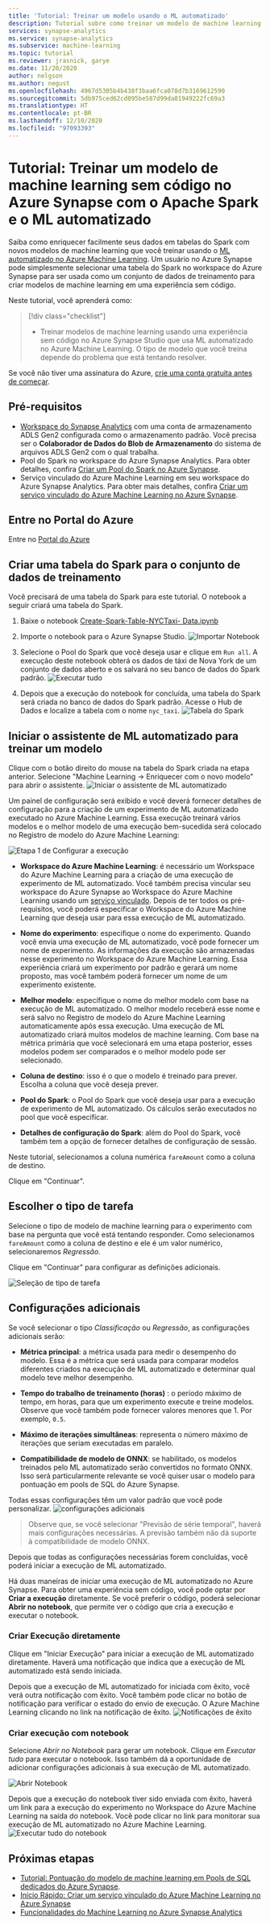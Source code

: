 ```yaml
---
title: 'Tutorial: Treinar um modelo usando o ML automatizado'
description: Tutorial sobre como treinar um modelo de machine learning sem código no Azure Synapse usando o Apache Spark e o ML automatizado.
services: synapse-analytics
ms.service: synapse-analytics
ms.subservice: machine-learning
ms.topic: tutorial
ms.reviewer: jrasnick, garye
ms.date: 11/20/2020
author: nelgson
ms.author: negust
ms.openlocfilehash: 4967d5305b4b438f3baa6fca078d7b3169612590
ms.sourcegitcommit: 5db975ced62cd095be587d99da01949222fc69a3
ms.translationtype: HT
ms.contentlocale: pt-BR
ms.lasthandoff: 12/10/2020
ms.locfileid: "97093393"
---
```

# <a name="tutorial-train-a-machine-learning-model-code-free-in-azure-synapse-with-apache-spark-and-automated-ml"></a>Tutorial: Treinar um modelo de machine learning sem código no Azure Synapse com o Apache Spark e o ML automatizado

Saiba como enriquecer facilmente seus dados em tabelas do Spark com novos modelos de machine learning que você treinar usando o [ML automatizado no Azure Machine Learning](https://docs.microsoft.com/azure/machine-learning/concept-automated-ml).  Um usuário no Azure Synapse pode simplesmente selecionar uma tabela do Spark no workspace do Azure Synapse para ser usada como um conjunto de dados de treinamento para criar modelos de machine learning em uma experiência sem código.

Neste tutorial, você aprenderá como:

> [!div class="checklist"]
> - Treinar modelos de machine learning usando uma experiência sem código no Azure Synapse Studio que usa ML automatizado no Azure Machine Learning. O tipo de modelo que você treina depende do problema que está tentando resolver.

Se você não tiver uma assinatura do Azure, [crie uma conta gratuita antes de começar](https://azure.microsoft.com/free/).

## <a name="prerequisites"></a>Pré-requisitos

- [Workspace do Synapse Analytics](../get-started-create-workspace.md) com uma conta de armazenamento ADLS Gen2 configurada como o armazenamento padrão. Você precisa ser o **Colaborador de Dados do Blob de Armazenamento** do sistema de arquivos ADLS Gen2 com o qual trabalha.
- Pool do Spark no workspace do Azure Synapse Analytics. Para obter detalhes, confira [Criar um Pool do Spark no Azure Synapse](../quickstart-create-sql-pool-studio.md).
- Serviço vinculado do Azure Machine Learning em seu workspace do Azure Synapse Analytics. Para obter mais detalhes, confira [Criar um serviço vinculado do Azure Machine Learning no Azure Synapse](quickstart-integrate-azure-machine-learning.md).

## <a name="sign-in-to-the-azure-portal"></a>Entre no Portal do Azure

Entre no [Portal do Azure](https://portal.azure.com/)

## <a name="create-a-spark-table-for-training-dataset"></a>Criar uma tabela do Spark para o conjunto de dados de treinamento

Você precisará de uma tabela do Spark para este tutorial. O notebook a seguir criará uma tabela do Spark.

1. Baixe o notebook [Create-Spark-Table-NYCTaxi- Data.ipynb](https://go.microsoft.com/fwlink/?linkid=2149229)

1. Importe o notebook para o Azure Synapse Studio.
![Importar Notebook](media/tutorial-automl-wizard/tutorial-automl-wizard-00a.png)

1. Selecione o Pool do Spark que você deseja usar e clique em `Run all`. A execução deste notebook obterá os dados de táxi de Nova York de um conjunto de dados aberto e os salvará no seu banco de dados do Spark padrão.
![Executar tudo](media/tutorial-automl-wizard/tutorial-automl-wizard-00b.png)

1. Depois que a execução do notebook for concluída, uma tabela do Spark será criada no banco de dados do Spark padrão. Acesse o Hub de Dados e localize a tabela com o nome `nyc_taxi`.
![Tabela do Spark](media/tutorial-automl-wizard/tutorial-automl-wizard-00c.png)

## <a name="launch-automated-ml-wizard-to-train-a-model"></a>Iniciar o assistente de ML automatizado para treinar um modelo

Clique com o botão direito do mouse na tabela do Spark criada na etapa anterior. Selecione "Machine Learning -> Enriquecer com o novo modelo" para abrir o assistente.
![Iniciar o assistente de ML automatizado](media/tutorial-automl-wizard/tutorial-automl-wizard-00d.png)

Um painel de configuração será exibido e você deverá fornecer detalhes de configuração para a criação de um experimento de ML automatizado executado no Azure Machine Learning. Essa execução treinará vários modelos e o melhor modelo de uma execução bem-sucedida será colocado no Registro de modelo do Azure Machine Learning:

![Etapa 1 de Configurar a execução](media/tutorial-automl-wizard/tutorial-automl-wizard-configure-run-00a.png)

- **Workspace do Azure Machine Learning**: é necessário um Workspace do Azure Machine Learning para a criação de uma execução de experimento de ML automatizado. Você também precisa vincular seu workspace do Azure Synapse ao Workspace do Azure Machine Learning usando um [serviço vinculado](quickstart-integrate-azure-machine-learning.md). Depois de ter todos os pré-requisitos, você poderá especificar o Workspace do Azure Machine Learning que deseja usar para essa execução de ML automatizado.

- **Nome do experimento**: especifique o nome do experimento. Quando você envia uma execução de ML automatizado, você pode fornecer um nome de experimento. As informações da execução são armazenadas nesse experimento no Workspace do Azure Machine Learning. Essa experiência criará um experimento por padrão e gerará um nome proposto, mas você também poderá fornecer um nome de um experimento existente.

- **Melhor modelo**: especifique o nome do melhor modelo com base na execução de ML automatizado. O melhor modelo receberá esse nome e será salvo no Registro de modelo do Azure Machine Learning automaticamente após essa execução. Uma execução de ML automatizado criará muitos modelos de machine learning. Com base na métrica primária que você selecionará em uma etapa posterior, esses modelos podem ser comparados e o melhor modelo pode ser selecionado.

- **Coluna de destino**: isso é o que o modelo é treinado para prever. Escolha a coluna que você deseja prever.

- **Pool do Spark**: o Pool do Spark que você deseja usar para a execução de experimento de ML automatizado. Os cálculos serão executados no pool que você especificar.

- **Detalhes de configuração do Spark**: além do Pool do Spark, você também tem a opção de fornecer detalhes de configuração de sessão.

Neste tutorial, selecionamos a coluna numérica `fareAmount` como a coluna de destino.

Clique em "Continuar".

## <a name="choose-task-type"></a>Escolher o tipo de tarefa

Selecione o tipo de modelo de machine learning para o experimento com base na pergunta que você está tentando responder. Como selecionamos `fareAmount` como a coluna de destino e ele é um valor numérico, selecionaremos *Regressão*.

Clique em "Continuar" para configurar as definições adicionais.

![Seleção de tipo de tarefa](media/tutorial-automl-wizard/tutorial-automl-wizard-configure-run-00b.png)

## <a name="additional-configurations"></a>Configurações adicionais

Se você selecionar o tipo *Classificação* ou *Regressão*, as configurações adicionais serão:

- **Métrica principal**: a métrica usada para medir o desempenho do modelo. Essa é a métrica que será usada para comparar modelos diferentes criados na execução de ML automatizado e determinar qual modelo teve melhor desempenho.

- **Tempo do trabalho de treinamento (horas)** : o período máximo de tempo, em horas, para que um experimento execute e treine modelos. Observe que você também pode fornecer valores menores que 1. Por exemplo, `0.5`.

- **Máximo de iterações simultâneas**: representa o número máximo de iterações que seriam executadas em paralelo.

- **Compatibilidade de modelo de ONNX**: se habilitado, os modelos treinados pelo ML automatizado serão convertidos no formato ONNX. Isso será particularmente relevante se você quiser usar o modelo para pontuação em pools de SQL do Azure Synapse.

Todas essas configurações têm um valor padrão que você pode personalizar.
![configurações adicionais](media/tutorial-automl-wizard/tutorial-automl-wizard-configure-run-00c.png)

> Observe que, se você selecionar "Previsão de série temporal", haverá mais configurações necessárias. A previsão também não dá suporte à compatibilidade de modelo ONNX.

Depois que todas as configurações necessárias forem concluídas, você poderá iniciar a execução de ML automatizado.

Há duas maneiras de iniciar uma execução de ML automatizado no Azure Synapse. Para obter uma experiência sem código, você pode optar por **Criar a execução** diretamente. Se você preferir o código, poderá selecionar **Abrir no notebook**, que permite ver o código que cria a execução e executar o notebook.

### <a name="create-run-directly"></a>Criar Execução diretamente

Clique em "Iniciar Execução" para iniciar a execução de ML automatizado diretamente. Haverá uma notificação que indica que a execução de ML automatizado está sendo iniciada.

Depois que a execução de ML automatizado for iniciada com êxito, você verá outra notificação com êxito. Você também pode clicar no botão de notificação para verificar o estado do envio de execução.
O Azure Machine Learning clicando no link na notificação de êxito.
![Notificações de êxito](media/tutorial-automl-wizard/tutorial-automl-wizard-configure-run-00d.png)

### <a name="create-run-with-notebook"></a>Criar execução com notebook

Selecione *Abrir no Notebook* para gerar um notebook. Clique em *Executar tudo* para executar o notebook.
Isso também dá a oportunidade de adicionar configurações adicionais à sua execução de ML automatizado.

![Abrir Notebook](media/tutorial-automl-wizard/tutorial-automl-wizard-configure-run-00e.png)

Depois que a execução do notebook tiver sido enviada com êxito, haverá um link para a execução do experimento no Workspace do Azure Machine Learning na saída do notebook. Você pode clicar no link para monitorar sua execução de ML automatizado no Azure Machine Learning.
![Executar tudo do notebook](media/tutorial-automl-wizard/tutorial-automl-wizard-configure-run-00f.png)

## <a name="next-steps"></a>Próximas etapas

- [Tutorial: Pontuação do modelo de machine learning em Pools de SQL dedicados do Azure Synapse](tutorial-sql-pool-model-scoring-wizard.md).
- [Início Rápido: Criar um serviço vinculado do Azure Machine Learning no Azure Synapse](quickstart-integrate-azure-machine-learning.md)
- [Funcionalidades do Machine Learning no Azure Synapse Analytics](what-is-machine-learning.md)
